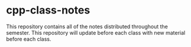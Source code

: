 # cpp-class-notes

This repository contains all of the notes distributed throughout the semester. This repository will update before each class with new material before each class.
